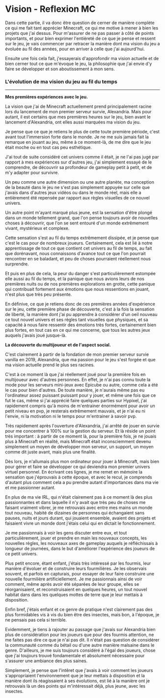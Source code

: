 # Vision - Reflexion MC

Dans cette partie, il va donc être question de cerner de manière complète ce qui me fait tant apprécier Minecraft, ce qui me motive à mener à bien les projets que j'ai dessus. 
Pour m'assurer de ne pas passer à côté de points importants, et pour bien exprimer l'entièreté de ce que je pense et ressent sur le jeu, je vais commencer par retracer la manière dont ma vision du jeu a évoluée au fil des années, pour en arriver à celle que j'ai aujourd'hui.

Ensuite une fois cela fait, j'essayerais d'approfondir ma vision actuelle et de bien cerner tout ce que m'évoque le jeu, la philosophie que j'ai envie d'y faire se développer et son aboutissement à mon sens. 


### L'évolution de ma vision du jeu au fil du temps
---

**Mes premières expériences avec le jeu.**

La vision que j'ai de Minecraft actuellement prend principalement racine lors du lancement de mon premier serveur survie, Alexandria. 
Mais pour autant, il est certains que mes premières heures sur le jeu, bien avant le lancement d'Alexandria, ont elles aussi marquées ma vision du jeu. 

Je pense que ce que je retiens le plus de cette toute première période, c'est avant tout l'immersion forte dans le monde. 
Je ne me suis jamais fait la remarque en jouant au jeu, même à ce moment-là, de me dire que le jeu était moche ou en tout cas peu esthétique. 

J'ai tout de suite considéré cet univers comme il était, je ne l'ai pas jugé par rapport à mes expériences sur d'autres jeu, j'ai simplement essayé de le comprendre, de découvrir sa profondeur de gameplay petit à petit, et de m'y adapter pour survivre. 

Un peu comme une autre dimension ou une autre planète, ma conception de la beauté dans le jeu ne s'est pas simplement appuyée sur celle que j'avais dans d'autres jeux vidéos ou dans le monde réel, mais elle a entièrement été repensée par rapport aux règles visuelles de ce nouvel univers. 

Un autre point m'ayant marqué plus jeune, est la sensation d'être plongé dans un monde tellement grand, que l'on pense toujours avoir de nouvelles choses à découvrir, que l'on se sent entouré d'un monde extrêmement vivant, mystérieux et complexe. 

Cette sensation s'est au fil du temps extrêmement dissipée, et je pense que c'est le cas pour de nombreux joueurs.
Certainement, cela est lié à notre apprentissage de tout ce que contient cet univers au fil de temps, au fait que dorénavant, nous connaissons d'avance tout ce que l'on pourrait rencontrer en se baladant, et peu de choses pourraient réellement nous surprendre. 

Et puis en plus de cela, la peur du danger s'est particulièrement estompée elle aussi au fil du temps, et la panique que nous avions leurs de nos premières nuits ou de nos premières explorations en grotte, cette panique qui contribuait fortement aux émotions que nous ressentions en jouant, n'est plus que très peu présente. 

En définive, ce que je retiens donc de ces premières années d'expérience sur le jeu, cette première phase de découverte, c'est à la fois la sensation de liberté, la manière dont j'ai pu apprendre à considérer d'un oeil nouveau ce tout nouvel univers et ses règles tant visuelles que physiques, et sa capacité à nous faire ressentir des émotions très fortes, certainement bien plus fortes, en tout cas en ce qui me concerne, que tous les autres jeux auquels j'avais joué jusque-là.



**La découverte du multijoueur et de l'aspect social.**

C'est clairement à partir de la fondation de mon premier serveur survie vanilla en 2019, Alexandria, que ma passion pour le jeu s'est forgée et que ma vision actuelle prend le plus ses racines.

C'est à ce moment là que j'ai réellement joué pour la première fois en multijoueur avec d'autres personnes. 
En effet, je n'ai pas connu toute la mode pour les serveurs mini-jeux avec Epicube ou autre, comme cela a été le cas pour bien d'autres. 
De toute manière, je n'aurais même pas eu l'ordinateur assez puissant puissant pour y jouer, et même une fois que ce fut le cas, même si j'ai apprécié faire quelques parties sur Hypixel, j'ai rapidement compris qu'à moins de m'entrainer énormément pour avoir un petit niveau en pvp, je resterais extrêmement mauvais, et je n'ai eu ni l'envie, ni la motivation ni le temps pour m'entrainer à savoir pvp. 


Très rapidement après l'ouverture d'Alexandria, j'ai arrêté de jouer en survie pour me concentrer à 100% sur la gestion du serveur. Et là réside un point très important : à partir de ce moment là, pour la première fois, je ne jouais plus à Minecraft en réalité, mais Minecraft était inconsciemment devenu simplement un moyen de développer mon serveur, un support, un moyen comme dit juste avant, mais plus une finalité. 

Dès lors, je n'allumais plus mon ordinateur pour jouer à Minecraft, mais bien pour gérer et faire se développer ce qui deviendra mon premier univers virtuel personnel. 
En écrivant ces lignes, je me remet en mémoire la sensation que j'éprouvais à cette époque, et avec le recul, je comprends d'autant plus comment cela a pu prendre autant d'importances dans ma vie et me passionner autant. 

En plus de ma vie IRL, qui n'était clairement pas à ce moment là des plus passionnantes et dans laquelle il n'y avait que très peu de choses me faisant vraiment vibrer, je me retrouvais avec entre mes mains un monde tout nouveau, habité de dizaines de personnes qui échangaient sans pauses, nuits et jours durant, qui jouaient ensemble, avaient des projets et faisaient vivre un monde dont j'étais celui qui en dictait le fonctionnement.

Je me passionnais à voir les gens discuter entre eux, et tout particulièrement, jouer et prendre en main les nouveaux concepts, les nouvelles règles, les nouveaux axes de gameplay auquels je réfléchissais à longueur de journées, dans le but d'améliorer l'expérience des joueurs de ce petit univers. 

Plus petit encore, étant enfant, j'étais très intéressé par les fourmis, leur manière d'évoluer et de construire leurs fourmilières. Je les observais souvent, et parfois en capturais, pour essayer de leur faire construire une nouvelle fourmilière artificiellement. 
Je me passionnais ainsi de voir comment, même après avoir été séparées de leur groupe, elles se réorganisaient, et reconstruisaient en quelques heures, un tout nouvel habitat dans dans les quelques mottes de terre que je leur mettais à disposition. 

Enfin bref, j'étais enfant et ce genre de pratique n'est clairement pas des plus formidables vis à vis du bien être des insectes, mais bon, à l'époque, je ne pensais pas cela si terrible.

Evidemment, je tiens à rajouter au passage que j'avais sur Alexandria bien plus de considération pour les joueurs que pour des fourmis attention, ne me faites pas dire ce que je n'ai pas dit. Il n'était pas question de considérer la communauté comme du bétail ou d'une autre manière malsaine dans le genre. D'ailleurs, je me suis toujours considéré à l'égal des joueurs, chose que j'ai toujours trouvé fondamentale et absolument nécessaire pour s'assurer une ambiance des plus saines. 

Simplement, je pense que l'intêret que j'avais à voir comment les joueurs s'appropriaient l'environnement que je leur mettais à disposition et la manière dont ils réagissaient à ses évolutions, est lié à la manière ont je retrouvais là un des points qui m'intéressait déjà, plus jeune, avec les insectes.